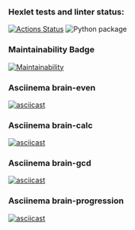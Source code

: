 ### Hexlet tests and linter status:
[![Actions Status](https://github.com/Ulanof-code/python-project-lvl1/workflows/hexlet-check/badge.svg)](https://github.com/Ulanof-code/python-project-lvl1/actions)
![Python package](https://github.com/Ulanof-code/python-project-lvl1/workflows/Python%20package/badge.svg)

### Maintainability Badge
[![Maintainability](https://api.codeclimate.com/v1/badges/a99a88d28ad37a79dbf6/maintainability)](https://codeclimate.com/github/codeclimate/codeclimate/maintainability)

### Asciinema brain-even
[![asciicast](https://asciinema.org/a/WBKdWy9h5UtPv9ySCPFu6Gno4.svg)](https://asciinema.org/a/WBKdWy9h5UtPv9ySCPFu6Gno4)

### Asciinema brain-calc
[![asciicast](https://asciinema.org/a/H9AcvCNEBsHuRgj4NS4OjVyZ4.svg)](https://asciinema.org/a/H9AcvCNEBsHuRgj4NS4OjVyZ4)

### Asciinema brain-gcd
[![asciicast](https://asciinema.org/a/XrX6pQv91Gu9Mw5WSHr5kIXxb.svg)](https://asciinema.org/a/XrX6pQv91Gu9Mw5WSHr5kIXxb)

### Asciinema brain-progression
[![asciicast](https://asciinema.org/a/JGzxUua4jdRL834A6EWX5WLzf.svg)](https://asciinema.org/a/JGzxUua4jdRL834A6EWX5WLzf)